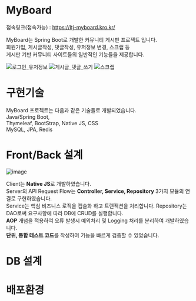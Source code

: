 # MyBoard
접속링크(접속가능) : https://ltj-myboard.kro.kr/  

MyBoard는 Spring Boot로 개발한 커뮤니티 게시판 프로젝트 입니다.  
회원가입, 게시글작성, 댓글작성, 유저정보 변경, 스크랩 등  
게시판 기반 커뮤니티 사이트들의 일반적인 기능들을 제공합니다.  

![로그인_유저정보](https://github.com/CBorange/MyBoard_Web/assets/31188689/209e9936-031e-46a9-b19e-d3d08751d48a)
![게시글_댓글_쓰기](https://github.com/CBorange/MyBoard_Web/assets/31188689/cca40345-b215-4b70-8300-f5e808e806d2)
![스크랩](https://github.com/CBorange/MyBoard_Web/assets/31188689/a2313ec7-34ab-447b-985c-ea93c91092e6)

# 구현기술
MyBoard 프로젝트는 다음과 같은 기술들로 개발되었습니다.  
Java/Spring Boot,   
Thymeleaf, BootStrap, Native JS, CSS  
MySQL, JPA, Redis  

# Front/Back 설계  

![image](https://github.com/CBorange/MyBoard_Web/assets/31188689/4d212d45-1b1c-44e3-8b74-3556a7426734)

Client는 **Native JS**로 개발하였습니다.  
Server의 API Request Flow는 **Controller, Service, Repository** 3가지 모듈의 연결로 구현하였습니다.  
Service는 핵심 비즈니스 로직을 캡슐화 하고 트랜잭션을 처리합니다. Repository는 DAO로써 요구사항에 따라 DB에 CRUD를 실행합니다.  
**AOP** 개념을 적용하여 오류 발생시 예외처리 및 Logging 처리를 분리하여 개발하였습니다.  
**단위, 통합 테스트 코드**를 작성하여 기능을 빠르게 검증할 수 있었습니다.  

# DB 설계

# 배포환경
